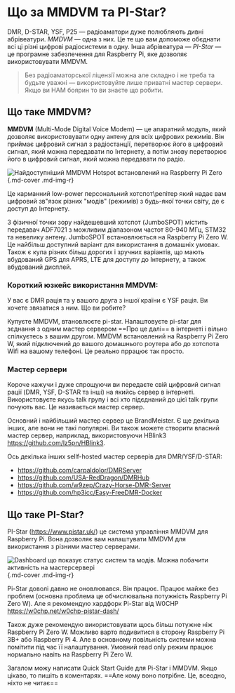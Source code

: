 # Що за MMDVM та PI-Star?

DMR, D-STAR, YSF, P25 — радіоаматори дуже полюбляють дивні абрівеатури. *MMDVM* — одна з них. Це те що вам допоможе обєднати всі ці різні цифрові радіосистеми в одну. Інша абрівеатура — *PI-Star* — це програмне забезпечення для Raspberry Pi, яке дозволяє використовувати MMDVM.

> Без радіоаматорської ліцензії можна але складно і не треба та будьте уважні — використовуйте лише приватні мастер сервери. Якщо ви HAM боярин то ви знаєте що робити.

## Що таке MMDVM?

**MMDVM** (Multi-Mode Digital Voice Modem) — це апаратний модуль, який дозволяє використовувати одну антену для всіх цифрових режимів. Він приймає цифровий сигнал з радіостанції, перетворює його в цифровий сигнал, який можна передавати по Інтернету, а потім знову перетворює його в цифровий сигнал, який можна передавати по радіо. 

![Найдоступніший MMDVM Hotspot встановлений на Raspberry Pi Zero](https://i.imgur.com/XAOVTAP.png){.md-cover .md-img-r}

Це карманний low-power персональний хотспот\репітер який надає вам цифровий зв"язок різних "модів" (режимів) з будь-якої точки світу, де є доступ до Інтернету.

З фізичної точки зору найдешевший хотспот (JumboSPOT) містить передавач ADF7021 з можливим діапазоном частот 80-940 МГц, STM32 та невелику антену. JumboSPOT встановлюється на Raspberry Pi Zero W. Це найбільш доступний варіант для використання в домашніх умовах. Також є купа різних більш дорогих і зручних варіантів, що мають вбудований GPS для APRS, LTE для доступу до Інтернету, а також вбудований дисплей.

### Короткий юзкейс використання MMDVM:

У вас є DMR рація та у вашого друга з іншої країни є YSF рація. Ви хочете звязатися з ним. Що ви робите? 

Купуєте MMDVM, втановлюєте pi-star. Налаштовуєте pi-star для зєднання з одним мастер сервером ==Про це далі== в інтернеті і вільно спілкуєтесь з вашим другом. MMDVM встановлений на Raspberry Pi Zero W, який підключений до вашого домашнього роутера або до хотспота Wifi на вашому телефоні. Це реально пррацює так просто. 

### Мастер сервери
Короче кажучи і дуже спрощуючи ви передаєте свій цифровий сигнал рації (DMR, YSF, D-STAR та інші) на якийсь сервер в інтернеті. Використовуєте якусь talk групу і всі хто підєднаний до цієї talk групи почують вас. Це називається мастер сервер. 

Основний і найбільший мастер сервер це BrandMeister. Є ще декілька інших, але вони не такі популярні. Ви також можете створити власний мастер сервер, наприклад, використовуючи HBlink3 https://github.com/lz5pn/HBlink3. 

Ось декілька інших sellf-hosted мастер серверів для DMR/YSF/D-STAR:
* https://github.com/carpaldolor/DMRServer
* https://github.com/USA-RedDragon/DMRHub
* https://github.com/w9zep/Crazy-Horse-DMR-Server
* https://github.com/hp3icc/Easy-FreeDMR-Docker



## Що таке PI-Star?

PI-Star (https://www.pistar.uk/) це система управління MMDVM для Raspberry Pi. Вона дозволяє вам налаштувати MMDVM для використання з різними мастер серверами. 

![Dashboard що показує статус систем та модів. Можна побачити активність на мастерсервері](https://i.imgur.com/SmKB8Ka.jpeg){.md-cover .md-img-r}

Pi-Star доволі давно не оновлювався. Він працює. Працює майже без проблем (основна проблема це обчислювальна потужність Raspberry Pi Zero W). Але я рекомендую хардфорк Pi-Star від W0CHP https://w0chp.net/w0chp-pistar-dash/

Також дуже рекомендую використовувати щось більш потужне ніж Raspberry Pi Zero W. Можливо варто подивитися в сторону Raspberry Pi 3B+ або Raspberry Pi 4. Але в основному повільність системи можна помітити під час її налаштування. Умовний read only режим працює нормально навіть на Raspberry Pi Zero W.



Загалом можу написати Quick Start Guide для Pi-Star і MMDVM. Якщо цікаво, то пишіть в коментарях. ==Але кому воно потрібне. Це, всеодно, ніхто не читає==

